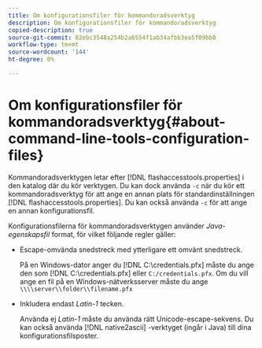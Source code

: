 ```yaml
---
title: Om konfigurationsfiler för kommandoradsverktyg
description: Om konfigurationsfiler för kommandoradsverktyg
copied-description: true
source-git-commit: 02ebc3548a254b2a6554f1ab34afbb3ea5f09bb8
workflow-type: tm+mt
source-wordcount: '144'
ht-degree: 0%

---
```


# Om konfigurationsfiler för kommandoradsverktyg{#about-command-line-tools-configuration-files}

Kommandoradsverktygen letar efter [!DNL flashaccesstools.properties] i den katalog där du kör verktygen. Du kan dock använda `-c` när du kör ett kommandoradsverktyg för att ange en annan plats för standardinställningen [!DNL flashaccesstools.properties]. Du kan också använda `-c` för att ange en annan konfigurationsfil.

Konfigurationsfilerna för kommandoradsverktygen använder *Java-egenskapsfil* format, för vilket följande regler gäller:

* Escape-omvända snedstreck med ytterligare ett omvänt snedstreck.

  På en Windows-dator anger du [!DNL C:\credentials.pfx] måste du ange den som [!DNL C:\\credentials.pfx] eller `C:/credentials.pfx`. Om du vill ange en fil på en Windows-nätverksserver måste du ange `\\\\server\\folder\\filename.pfx`
* Inkludera endast *Latin-1* tecken.

  Använda ej *Latin-1* måste du använda rätt Unicode-escape-sekvens. Du kan också använda [!DNL native2ascii] -verktyget (ingår i Java) till dina konfigurationsfilsposter.
